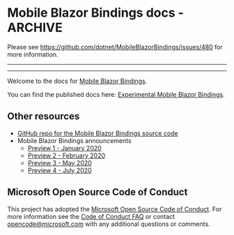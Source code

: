 # Mobile Blazor Bindings docs - ARCHIVE

Please see https://github.com/dotnet/MobileBlazorBindings/issues/480 for more information.

---

---

Welcome to the docs for [Mobile Blazor Bindings](https://github.com/xamarin/MobileBlazorBindings).

You can find the published docs here: [Experimental Mobile Blazor Bindings](https://learn.microsoft.com/mobile-blazor-bindings/).

## Other resources

* [GitHub repo for the Mobile Blazor Bindings source code](https://github.com/xamarin/MobileBlazorBindings)
* Mobile Blazor Bindings announcements
  * [Preview 1 - January 2020](https://devblogs.microsoft.com/aspnet/mobile-blazor-bindings-experiment/)
  * [Preview 2 - February 2020](https://devblogs.microsoft.com/aspnet/mobile-blazor-bindings-feb-2020-update/)
  * [Preview 3 - May 2020](https://devblogs.microsoft.com/aspnet/announcing-experimental-mobile-blazor-bindings-may-update/)
  * [Preview 4 - July 2020](https://devblogs.microsoft.com/aspnet/hybrid-blazor-apps-in-mobile-blazor-bindings-july-update/)

## Microsoft Open Source Code of Conduct

This project has adopted the [Microsoft Open Source Code of Conduct](https://opensource.microsoft.com/codeofconduct/).
For more information see the [Code of Conduct FAQ](https://opensource.microsoft.com/codeofconduct/faq/) or contact [opencode@microsoft.com](mailto:opencode@microsoft.com) with any additional questions or comments.
